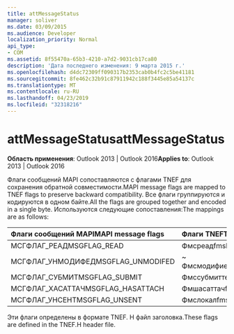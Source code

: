 ```yaml
---
title: attMessageStatus
manager: soliver
ms.date: 03/09/2015
ms.audience: Developer
localization_priority: Normal
api_type:
- COM
ms.assetid: 8f55470a-65b3-4210-a7d2-9031cb17ca80
description: 'Дата последнего изменения: 9 марта 2015 г.'
ms.openlocfilehash: d4dc72309ff090317b2353cab0b4fc2c5be41181
ms.sourcegitcommit: 8fe462c32b91c87911942c188f3445e85a54137c
ms.translationtype: MT
ms.contentlocale: ru-RU
ms.lasthandoff: 04/23/2019
ms.locfileid: "32318216"
---
```

# <a name="attmessagestatus"></a><span data-ttu-id="d0e28-103">attMessageStatus</span><span class="sxs-lookup"><span data-stu-id="d0e28-103">attMessageStatus</span></span>

  
  
<span data-ttu-id="d0e28-104">**Область применения**: Outlook 2013 | Outlook 2016</span><span class="sxs-lookup"><span data-stu-id="d0e28-104">**Applies to**: Outlook 2013 | Outlook 2016</span></span> 
  
<span data-ttu-id="d0e28-105">Флаги сообщений MAPI сопоставляются с флагами TNEF для сохранения обратной совместимости.</span><span class="sxs-lookup"><span data-stu-id="d0e28-105">MAPI message flags are mapped to TNEF flags to preserve backward compatibility.</span></span> <span data-ttu-id="d0e28-106">Все флаги группируются и кодируются в одном байте.</span><span class="sxs-lookup"><span data-stu-id="d0e28-106">All the flags are grouped together and encoded in a single byte.</span></span> <span data-ttu-id="d0e28-107">Используются следующие сопоставления:</span><span class="sxs-lookup"><span data-stu-id="d0e28-107">The mappings are as follows:</span></span>
  
|<span data-ttu-id="d0e28-108">**Флаги сообщений MAPI**</span><span class="sxs-lookup"><span data-stu-id="d0e28-108">**MAPI message flags**</span></span>|<span data-ttu-id="d0e28-109">**Флаги TNEF**</span><span class="sxs-lookup"><span data-stu-id="d0e28-109">**TNEF flags**</span></span>|
|:-----|:-----|
|<span data-ttu-id="d0e28-110">МСГФЛАГ_РЕАД</span><span class="sxs-lookup"><span data-stu-id="d0e28-110">MSGFLAG_READ</span></span>  <br/> |<span data-ttu-id="d0e28-111">Фмсреад</span><span class="sxs-lookup"><span data-stu-id="d0e28-111">fmsRead</span></span>  <br/> |
|<span data-ttu-id="d0e28-112">МСГФЛАГ_УНМОДИФЕД</span><span class="sxs-lookup"><span data-stu-id="d0e28-112">MSGFLAG_UNMODIFED</span></span>  <br/> |<span data-ttu-id="d0e28-113">~ Фмсмодифиед</span><span class="sxs-lookup"><span data-stu-id="d0e28-113">~fmsModified</span></span>  <br/> |
|<span data-ttu-id="d0e28-114">МСГФЛАГ_СУБМИТ</span><span class="sxs-lookup"><span data-stu-id="d0e28-114">MSGFLAG_SUBMIT</span></span>  <br/> |<span data-ttu-id="d0e28-115">Фмссубмиттед</span><span class="sxs-lookup"><span data-stu-id="d0e28-115">fmsSubmitted</span></span>  <br/> |
|<span data-ttu-id="d0e28-116">МСГФЛАГ_ХАСАТТАЧ</span><span class="sxs-lookup"><span data-stu-id="d0e28-116">MSGFLAG_HASATTACH</span></span>  <br/> |<span data-ttu-id="d0e28-117">Фмшасаттач</span><span class="sxs-lookup"><span data-stu-id="d0e28-117">fmsHasAttach</span></span>  <br/> |
|<span data-ttu-id="d0e28-118">МСГФЛАГ_УНСЕНТ</span><span class="sxs-lookup"><span data-stu-id="d0e28-118">MSGFLAG_UNSENT</span></span>  <br/> |<span data-ttu-id="d0e28-119">Фмслокал</span><span class="sxs-lookup"><span data-stu-id="d0e28-119">fmsLocal</span></span>  <br/> |
   
<span data-ttu-id="d0e28-120">Эти флаги определены в формате TNEF. H файл заголовка.</span><span class="sxs-lookup"><span data-stu-id="d0e28-120">These flags are defined in the TNEF.H header file.</span></span>
  

